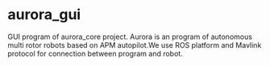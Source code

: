 # aurora_gui
GUI program of aurora_core project. Aurora is an program of autonomous multi rotor robots based on APM autopilot.We use ROS platform and Mavlink protocol for connection between program and robot.

